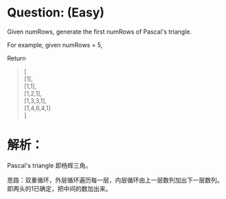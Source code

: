 # Question: (Easy)

Given numRows, generate the first numRows of Pascal's triangle.

For example, given numRows = 5,

Return

>[				<br>
>     [1],		<br>
>    [1,1],		<br>
>   [1,2,1],	<br>
>  [1,3,3,1],	<br>
> [1,4,6,4,1]	<br>
>]

# 解析：
Pascal's triangle 即杨辉三角。

思路：双重循环，外层循环遍历每一层，内层循环由上一层数列加出下一层数列。即两头的1已确定，把中间的数加出来。